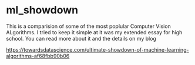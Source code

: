 # ml_showdown
This is a comparision of some of the most poplular Computer Vision ALgorithms. I tried to keep it simple at it was my extended essay for high school. You can read more about it and the details on my blog

https://towardsdatascience.com/ultimate-showdown-of-machine-learning-algorithms-af68fbb90b06
